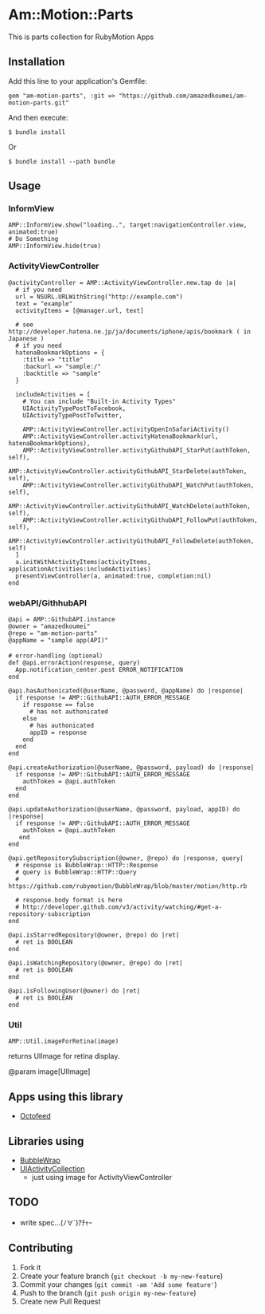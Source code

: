# Am::Motion::Parts

This is parts collection for RubyMotion Apps

## Installation

Add this line to your application's Gemfile:

    gem "am-motion-parts", :git => "https://github.com/amazedkoumei/am-motion-parts.git"

And then execute:

    $ bundle install

Or

    $ bundle install --path bundle

## Usage

### InformView

    AMP::InformView.show("loading..", target:navigationController.view, animated:true)
    # Do Something
    AMP::InformView.hide(true)

### ActivityViewController

    @activityController = AMP::ActivityViewController.new.tap do |a|
      # if you need
      url = NSURL.URLWithString("http://example.com")
      text = "example"
      activityItems = [@manager.url, text]
      
      # see http://developer.hatena.ne.jp/ja/documents/iphone/apis/bookmark ( in Japanese )
      # if you need
      hatenaBookmarkOptions = {
      	:title => "title"
      	:backurl => "sample:/"
      	:backtitle => "sample"
      }
      
      includeActivities = [
      	# You can include "Built-in Activity Types"
      	UIActivityTypePostToFacebook,
        UIActivityTypePostToTwitter,
        
        AMP::ActivityViewController.activityOpenInSafariActivity()
        AMP::ActivityViewController.activityHatenaBookmark(url, hatenaBookmarkOptions),
        AMP::ActivityViewController.activityGithubAPI_StarPut(authToken, self),
        AMP::ActivityViewController.activityGithubAPI_StarDelete(authToken, self),
        AMP::ActivityViewController.activityGithubAPI_WatchPut(authToken, self),
        AMP::ActivityViewController.activityGithubAPI_WatchDelete(authToken, self),
        AMP::ActivityViewController.activityGithubAPI_FollowPut(authToken, self),
        AMP::ActivityViewController.activityGithubAPI_FollowDelete(authToken, self)
      ]
      a.initWithActivityItems(activityItems, applicationActivities:includeActivities)
      presentViewController(a, animated:true, completion:nil)
    end

### webAPI/GithhubAPI

    @api = AMP::GithubAPI.instance
    @owner = "amazedkoumei"
    @repo = "am-motion-parts"
    @appName = "sample app(API)"
    
    # error-handling（optional）
    def @api.errorAction(response, query)
      App.notification_center.post ERROR_NOTIFICATION
    end
    
    @api.hasAuthonicated(@userName, @password, @appName) do |response|
      if response != AMP::GithubAPI::AUTH_ERROR_MESSAGE
        if response == false
          # has not authonicated
        else
          # has authonicated
          appID = response
        end
      end
    end
    
    @api.createAuthorization(@userName, @password, payload) do |response|
      if response != AMP::GithubAPI::AUTH_ERROR_MESSAGE
        authToken = @api.authToken
      end
    end
    
    @api.updateAuthorization(@userName, @password, payload, appID) do |response|
      if response != AMP::GithubAPI::AUTH_ERROR_MESSAGE
        authToken = @api.authToken
       end
    end

    @api.getRepositorySubscription(@owner, @repo) do |response, query|
      # response is BubbleWrap::HTTP::Response
      # query is BubbleWrap::HTTP::Query
      # https://github.com/rubymotion/BubbleWrap/blob/master/motion/http.rb
      
      # response.body format is here
      # http://developer.github.com/v3/activity/watching/#get-a-repository-subscription
    end
    
    @api.isStarredRepository(@owner, @repo) do |ret|
      # ret is BOOLEAN
    end
    
    @api.isWatchingRepository(@owner, @repo) do |ret|
      # ret is BOOLEAN
    end
    
    @api.isFollowingUser(@owner) do |ret|
      # ret is BOOLEAN
    end

### Util

`AMP::Util.imageForRetina(image)`

returns UIImage for retina display.

@param image[UIImage]





## Apps using this library

+ [Octofeed](https://github.com/amazedkoumei/motion-octofeed)

   
## Libraries using

+ [BubbleWrap](https://github.com/rubymotion/BubbleWrap)
+ [UIActivityCollection](https://github.com/shu223/UIActivityCollection)
  + just using image for ActivityViewController


## TODO

+ write spec…(ﾉ∀`)ｱﾁｬｰ

## Contributing

1. Fork it
2. Create your feature branch (`git checkout -b my-new-feature`)
3. Commit your changes (`git commit -am 'Add some feature'`)
4. Push to the branch (`git push origin my-new-feature`)
5. Create new Pull Request
